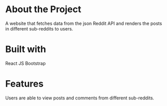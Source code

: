 # About the Project
A website that fetches data from the json Reddit API and renders the posts in different sub-reddits to users.

# Built with

React JS
Bootstrap

# Features

Users are able to view posts and comments from different sub-reddits.



